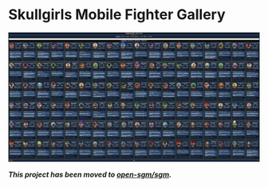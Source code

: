 # Skullgirls Mobile Fighter Gallery

<img src="image/sample.png">

***This project has been moved to [open-sgm/sgm](https://github.com/open-sgm/sgm).***
